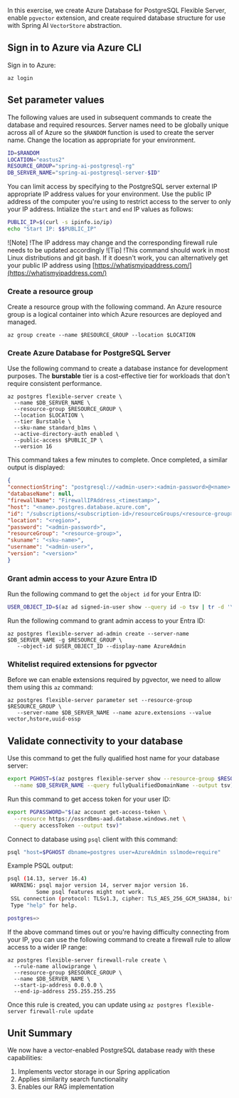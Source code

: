 In this exercise, we create Azure Database for PostgreSQL Flexible Server, enable `pgvector` extension, and create required database structure for use with Spring AI `VectorStore` abstraction.

## Sign in to Azure via Azure CLI

Sign in to Azure:

```azurecli
az login
```

## Set parameter values

The following values are used in subsequent commands to create the database and required resources. Server names need to be globally unique across all of Azure so the `$RANDOM` function is used to create the server name. Change the location as appropriate for your environment.

```bash
ID=$RANDOM
LOCATION="eastus2"
RESOURCE_GROUP="spring-ai-postgresql-rg"
DB_SERVER_NAME="spring-ai-postgresql-server-$ID"
```

You can limit access by specifying to the PostgreSQL server external IP appropriate IP address values for your environment. Use the public IP address of the computer you're using to restrict access to the server to only your IP address. Intialize the `start` and `end` IP values as follows:

```bash
PUBLIC_IP=$(curl -s ipinfo.io/ip)
echo "Start IP: $$PUBLIC_IP"
```

![Note]
!The IP address may change and the corresponding firewall rule needs to be updated accordingly
![Tip]
!This command should work in most Linux distributions and git bash. If it doesn't work, you can alternatively get your public IP address using [https://whatismyipaddress.com/](https://whatismyipaddress.com/)

### Create a resource group

Create a resource group with the following command. An Azure resource group is a logical container into which Azure resources are deployed and managed.

   ```azurecli
   az group create --name $RESOURCE_GROUP --location $LOCATION
   ```

### Create Azure Database for PostgreSQL Server

Use the following command to create a database instance for development purposes. The **burstable** tier is a cost-effective tier for workloads that don't require consistent performance.

   ```azurecli
   az postgres flexible-server create \
     --name $DB_SERVER_NAME \
     --resource-group $RESOURCE_GROUP \
     --location $LOCATION \
     --tier Burstable \
     --sku-name standard_b1ms \
     --active-directory-auth enabled \
     --public-access $PUBLIC_IP \
     --version 16
   ```

This command takes a few minutes to complete. Once completed, a similar output is displayed:

```json
{
"connectionString": "postgresql://<admin-user>:<admin-password>@<name>.postgres.database.azure.com/None?sslmode=require",
"databaseName": null,
"firewallName": "FirewallIPAddress_<timestamp>",
"host": "<name>.postgres.database.azure.com",
"id": "/subscriptions/<subscription-id>/resourceGroups/<resource-group>/providers/Microsoft.DBforPostgreSQL/flexibleServers/<name>",
"location": "<region>",
"password": "<admin-password>",
"resourceGroup": "<resource-group>",
"skuname": "<sku-name>",
"username": "<admin-user>",
"version": "<version>"
}
```

### Grant admin access to your Azure Entra ID

Run the following command to get the `object id` for your Entra ID:

```bash
USER_OBJECT_ID=$(az ad signed-in-user show --query id -o tsv | tr -d '\r')
```

Run the following command to grant admin access to your Entra ID:

```azurecli
az postgres flexible-server ad-admin create --server-name $DB_SERVER_NAME -g $RESOURCE_GROUP \
   --object-id $USER_OBJECT_ID --display-name AzureAdmin
```

### Whitelist required extensions for pgvector

Before we can enable extensions required by pgvector, we need to allow them using this `az` command:

```azurecli
az postgres flexible-server parameter set --resource-group $RESOURCE_GROUP \
   --server-name $DB_SERVER_NAME --name azure.extensions --value vector,hstore,uuid-ossp
```

## Validate connectivity to your database

Use this command to get the fully qualified host name for your database server:

```bash
export PGHOST=$(az postgres flexible-server show --resource-group $RESOURCE_GROUP \
  --name $DB_SERVER_NAME --query fullyQualifiedDomainName --output tsv)
```

Run this command to get access token for your user ID:

```bash
export PGPASSWORD="$(az account get-access-token \
  --resource https://ossrdbms-aad.database.windows.net \
  --query accessToken --output tsv)" 
```

Connect to database using `psql` client with this command:

```bash
psql "host=$PGHOST dbname=postgres user=AzureAdmin sslmode=require"
```

Example PSQL output:

```bash
psql (14.13, server 16.4)
 WARNING: psql major version 14, server major version 16.
         Some psql features might not work.
 SSL connection (protocol: TLSv1.3, cipher: TLS_AES_256_GCM_SHA384, bits: 256, compression: off)
 Type "help" for help.

postgres=>
```

If the above command times out or you're having difficulty connecting from your IP, you can use the following command to create a firewall rule to allow access to a wider IP range:

   ```azurecli
   az postgres flexible-server firewall-rule create \
     --rule-name allowiprange \
     --resource-group $RESOURCE_GROUP \
     --name $DB_SERVER_NAME \
     --start-ip-address 0.0.0.0 \
     --end-ip-address 255.255.255.255
   ```

Once this rule is created, you can update using `az postgres flexible-server firewall-rule update`

## Unit Summary

We now have a vector-enabled PostgreSQL database ready with these capabilities:

1. Implements vector storage in our Spring application
2. Applies similarity search functionality
3. Enables our RAG implementation
